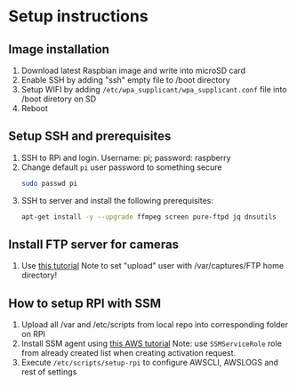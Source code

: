 # Setup instructions #

## Image installation ##

 1. Download latest Raspbian image and write into microSD card
 1. Enable SSH by adding "ssh" empty file to /boot directory
 1. Setup WIFI by adding `/etc/wpa_supplicant/wpa_supplicant.conf` file into /boot diretory on SD
 1. Reboot

## Setup SSH and prerequisites ##

 1. SSH to RPi and login. Username: pi; password: raspberry
 1. Change default `pi` user password to something secure
    ``` bash
    sudo passwd pi
    ```
 1. SSH to server and install the following prerequisites:
    ``` bash
    apt-get install -y --upgrade ffmpeg screen pure-ftpd jq dnsutils
    ```

## Install FTP server for cameras ##

 1. Use [this tutorial](https://www.raspberrypi.org/documentation/remote-access/ftp.md)
 Note to set "upload" user with /var/captures/FTP home directory!

## How to setup RPI with SSM ##

 1. Upload all /var and /etc/scripts from local repo into corresponding folder on RPI
 1. Install SSM agent using [this AWS tutorial](https://docs.aws.amazon.com/systems-manager/latest/userguide/sysman-manual-agent-install.html#agent-install-raspbianjessie)
 Note: use `SSMServiceRole` role from already created list when creating activation request.
 1. Execute `/etc/scripts/setup-rpi` to configure AWSCLI, AWSLOGS and rest of settings

